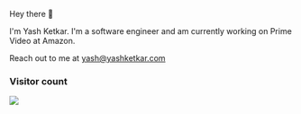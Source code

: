 Hey there :wave:

I'm Yash Ketkar. I'm a software engineer and am currently working on Prime Video at Amazon.

Reach out to me at yash@yashketkar.com

### Visitor count
![](https://komarev.com/ghpvc/?username=yashketkar)
